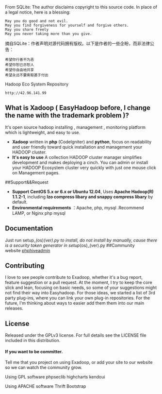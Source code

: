 From SQLite: The author disclaims copyright to this source code. In place of a legal notice, here is a blessing:

	May you do good and not evil.
	May you find forgiveness for yourself and forgive others.
	May you share freely
	May you never taking more than you give.

摘自SQLite：作者声明对源代码拥有版权。以下是作者的一些企盼，而非法律公告：

	希望你行善不为恶
	希望你恕已亦恕人
	希望你自由地共享
	希望永远不要索取甚于付出

Hadoop Eco System Repository

	http://42.96.141.99


## What is Xadoop ( EasyHadoop before, I change the name with the trademark problem )?

It's open source hadoop installing , management , monitoring platform 
which is lightweight, and easy to use.

* **Xadoop** written in  **php** (CodeIgniter) and **python**,  focus on readability and user friendly toward quick installation and management your HADOOP cluster.
* **It's easy to use** A collection HADOOP cluster manager simplifies development and makes deploying a cinch. You can admin
or install your HADOOP Ecosystem cluster very quickly with just one mouse click on Management pages.

##Support&&Request
* **Support** **CentOS 5.x or 6.x or Ubuntu 12.04**, Uses **Apache Hadoop(R) 1.1.2-1**, including **lzo compress libary and snappy compress libary** by default.  
* **Environmental requirements** ：Apache, php, mysql .Recommend LAMP, or Nginx php mysql


## Documentation

Just run setup_(os)_(ver).py to install, do not install by manually, cause there is a security token generator in setup_(os)_(ver).py
##Community  
website [phphiveadmin](http://www.phphiveadmin.net/)
## Contributing

I love to see people contribute to Exadoop, whether it's a bug report, feature suggestion or a pull request. At the moment, I try to keep the core slick and lean, focusing on basic  needs, so some of your suggestions might not find their way into Easyhadoop. For those ideas, we started a list of 3rd party plug-ins, where you can link your own plug-in repositories. For the future, I'm thinking about ways to easier add them them into our main releases.

## License
Released under the GPLv3 license. 
For full details see the LICENSE file included in this distribution.

#### If you want to be committer.

Tell me that you project on using Exadoop, or add your site to our website so we can watch the community grow.

Using GPL software
phpseclib
highcharts
kendoui

Using APACHE software
Thrift
Bootstrap